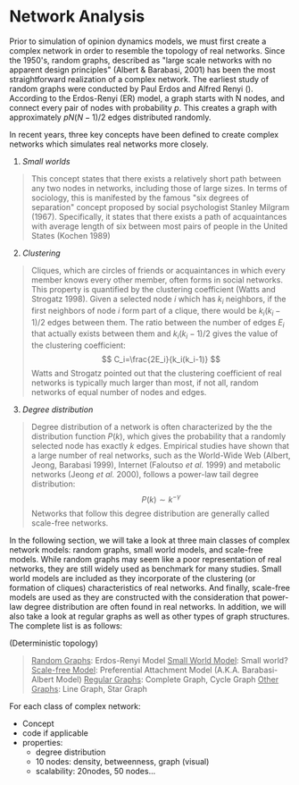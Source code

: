 # Network Analysis

Prior to simulation of opinion dynamics models, we must first create a complex network in order to resemble the topology of real networks. Since the 1950's, random graphs, described as "large scale networks with no apparent design principles" (Albert & Barabasi, 2001) has been the most straightforward realization of a complex network. The earliest study of random graphs were conducted by Paul Erdos and Alfred Renyi (). According to the Erdos-Renyi (ER) model, a graph starts with N nodes, and connect every pair of nodes with probability *p*. This creates a graph with approximately $pN(N-1)/2$ edges distributed randomly. 

In recent years, three key concepts have been defined to create complex networks which simulates real networks more closely. 

1) *Small worlds*
> This concept states that there exists a relatively short path between any two nodes in networks, including those of large sizes. In terms of sociology, this is manifested by the famous "six degrees of separation" concept proposed by social psychologist Stanley Milgram (1967). Specifically, it states that there exists a path of acquaintances with average length of six between most pairs of people in the United States (Kochen 1989)

2) *Clustering*
> Cliques, which are circles of friends or acquaintances in which every member knows every other member, often forms in social networks. This property is quantified by the clustering coefficient (Watts and Strogatz 1998). Given a selected node *i* which has $k_i$ neighbors, if the first neighbors of node *i* form part of a clique, there would be $k_i(k_i-1)/2$ edges between them. The ratio between the number of edges $E_i$ that actually exists between them and $k_i(k_i-1)/2$ gives the value of the clustering coefficient:
$$
C_i=\frac{2E_i}{k_i(k_i-1)}
$$
Watts and Strogatz pointed out that the clustering coefficient of real networks is typically much larger than most, if not all, random networks of equal number of nodes and edges. 

3) *Degree distribution*

> Degree distribution of a network is often characterized by the the distribution function $P(k)$, which gives the probability that a randomly selected node has exactly *k* edges. Empirical studies have shown that a large number of real networks, such as the World-Wide Web (Albert, Jeong, Barabasi 1999), Internet (Faloutso *et al.* 1999) and metabolic networks (Jeong *et al.* 2000), follows a power-law tail degree distribution:
$$
P(k) \sim k^{-\gamma}
$$
> Networks that follow this degree distribution are generally called scale-free networks. 

In the following section, we will take a look at three main classes of complex network models: random graphs, small world models, and scale-free models. While random graphs may seem like a poor representation of real networks, they are still widely used as benchmark for many studies. Small world models are included as they incorporate of the clustering (or formation of cliques) characteristics of real networks. And finally, scale-free models are used as they are constructed with the consideration that power-law degree distribution are often found in real networks. In addition, we will also take a look at regular graphs as well as other types of graph structures. The complete list is as follows:

(Deterministic topology)

> <u>Random Graphs</u>: Erdos-Renyi Model
> <u>Small World Model</u>: Small world?
> <u>Scale-free Model</u>: Preferential Attachment Model (A.K.A. Barabasi-Albert Model)
> <u>Regular Graphs</u>: Complete Graph, Cycle Graph
> <u>Other Graphs</u>: Line Graph, Star Graph

For each class of complex network:

- Concept
- code if applicable 
- properties:
  - degree distribution 
  - 10 nodes: density, betweenness, graph (visual)
  - scalability: 20nodes, 50 nodes...